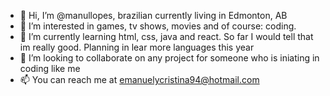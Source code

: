 - 👋 Hi, I’m @manullopes, brazilian currently living in Edmonton, AB
- 👀 I’m interested in games, tv shows, movies and of course: coding.
- 🌱 I’m currently learning html, css, java and react. So far I would tell that im really good. Planning in lear more languages this year
- 💞️ I’m looking to collaborate on any project for someone who is iniating in coding like me
- 📫 You can reach me at emanuelycristina94@hotmail.com

<!---
manullopes/manullopes is a ✨ special ✨ repository because its `README.md` (this file) appears on your GitHub profile.
You can click the Preview link to take a look at your changes.
--->
